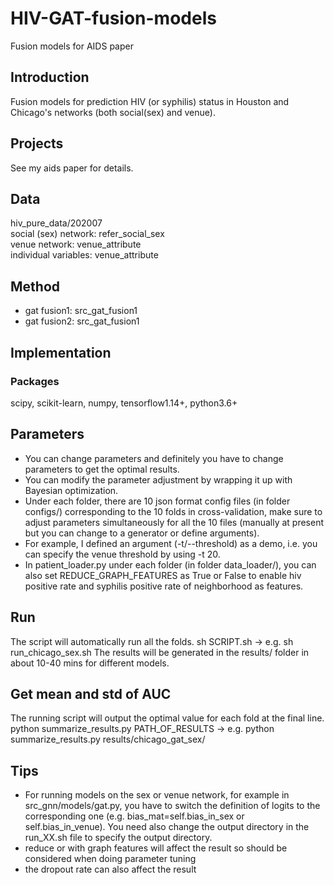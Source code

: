 # HIV-GAT-fusion-models
Fusion models for AIDS paper

## Introduction
Fusion models for prediction HIV (or syphilis) status in Houston and Chicago's networks (both social(sex) and venue).

## Projects
See my aids paper for details.  

## Data
hiv_pure_data/202007  
    social (sex) network: refer_social_sex  
    venue network: venue_attribute  
    individual variables: venue_attribute  

## Method  
- gat fusion1: src_gat_fusion1  
- gat fusion2: src_gat_fusion1

## Implementation
### Packages
scipy, scikit-learn, numpy, tensorflow1.14+, python3.6+

## Parameters
- You can change parameters and definitely you have to change parameters to get the optimal results.  
- You can modify the parameter adjustment by wrapping it up with Bayesian optimization.  
- Under each folder, there are 10 json format config files (in folder configs/) corresponding to the 10 folds in cross-validation, make sure to adjust parameters simultaneously for all the 10 files (manually at present but you can change to a generator or define arguments).  
- For example, I defined an argument (-t/--threshold) as a demo, i.e. you can specify the venue threshold by using -t 20.  
- In patient_loader.py under each folder (in folder data_loader/), you can also set REDUCE_GRAPH_FEATURES as True or False to enable hiv positive rate and syphilis positive rate of neighborhood as features.

## Run
The script will automatically run all the folds.
sh SCRIPT.sh -> e.g. sh run_chicago_sex.sh
The results will be generated in the results/ folder in about 10-40 mins for different models.

## Get mean and std of AUC
The running script will output the optimal value for each fold at the final line.
python summarize_results.py PATH_OF_RESULTS -> e.g. python summarize_results.py results/chicago_gat_sex/

## Tips
- For running models on the sex or venue network, for example in src_gnn/models/gat.py, you have to switch the definition of logits to the corresponding one (e.g. bias_mat=self.bias_in_sex or self.bias_in_venue). You need also change the output directory in the run_XX.sh file to specify the output directory.  
- reduce or with graph features will affect the result so should be considered when doing parameter tuning
- the dropout rate can also affect the result
